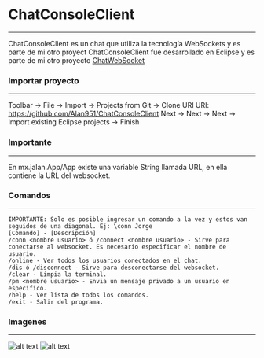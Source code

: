 # ChatConsoleClient
--------------------
ChatConsoleClient es un chat que utiliza la tecnología WebSockets y es parte de mi otro proyect 
ChatConsoleClient fue desarrollado en Eclipse y es parte de mi otro proyecto [ChatWebSocket](https://github.com/Alan951/ChatWebSocket)

### Importar proyecto
---------------------
Toolbar -> File -> Import -> Projects from Git -> Clone URI
URI: https://github.com/Alan951/ChatConsoleClient
Next -> Next -> Next -> Import existing Eclipse projects -> Finish

### Importante
----------------
En mx.jalan.App/App existe una variable String llamada URL, en ella contiene la URL del websocket.

### Comandos
-------------
```
IMPORTANTE: Solo es posible ingresar un comando a la vez y estos van seguidos de una diagonal. Ej: \conn Jorge
[Comando] - [Descripción]
/conn <nombre usuario> ó /connect <nombre usuario> - Sirve para conectarse al websocket. Es necesario especificar el nombre de usuario.
/online - Ver todos los usuarios conectados en el chat.
/dis ó /disconnect - Sirve para desconectarse del websocket.
/clear - Limpia la terminal.
/pm <nombre usuario> - Envia un mensaje privado a un usuario en especifico.
/help - Ver lista de todos los comandos.
/exit - Salir del programa.
```
### Imagenes
------------
![alt text](https://github.com/Alan951/ChatConsoleClient/img/imgclient.png)
![alt text](https://github.com/Alan951/ChatConsoleClient/img/commands.png)

